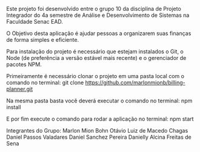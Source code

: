 Este projeto foi desenvolvido entre o grupo 10 da disciplina de Projeto Integrador do 4a semestre de Análise e Desenvolvimento de Sistemas na Faculdade Senac EAD.

O Objetivo desta aplicação é ajudar pessoas a organizarem suas finanças de forma simples e eficiente.

Para instalação do projeto é necessário que estejam instalados o Git, o Node (de preferência a versão estável mais recente) e o gerenciador de pacotes NPM.

Primeiramente é necessário clonar o projeto em uma pasta local com o comando no terminal:
git clone https://github.com/marlonmionb/billing-planner.git

Na mesma pasta basta você deverá executar o comando no terminal: 
npm install

E por fim execute o comando para rodar a aplicação no terminal:
npm start


Integrantes do Grupo:
Marlon Mion Bohn
Otávio Luiz de Macedo Chagas
Daniel Passos Valadares
Daniel Sanchez Pereira
Danielly Alcina Freitas de Sena
